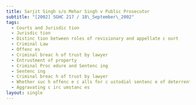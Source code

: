 ```yaml
---
title: Sarjit Singh s/o Mehar Singh v Public Prosecutor
subtitle: "[2002] SGHC 217 / 18\_September\_2002"
tags:
  - Courts and Jurisdic tion
  - Jurisdic tion
  - Distinc tion between roles of revisionary and appellate c ourt
  - Criminal Law
  - Offenc es
  - Criminal breac h of trust by lawyer
  - Entrustment of property
  - Criminal Proc edure and Sentenc ing
  - Sentenc ing
  - Criminal breac h of trust by lawyer
  - Whether suc h offenc e c alls for c ustodial sentenc e of deterrent nature
  - Aggravating c irc umstanc es
layout: single
---
```


